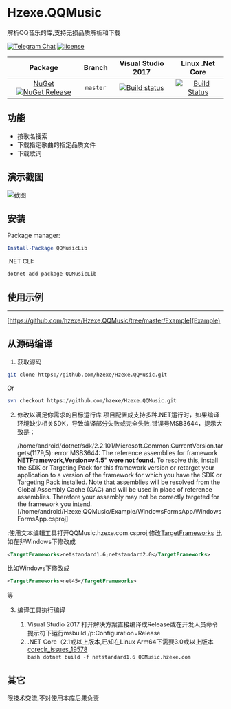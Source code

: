 # Hzexe.QQMusic
解析QQ音乐的库,支持无损品质解析和下载<br />

[![Telegram Chat](https://img.shields.io/badge/Chat-Telegram-blue.svg)](https://t.me/hzexe)
[![license](https://img.shields.io/github/license/hzexe/Hzexe.QQMusic.svg)](https://raw.githubusercontent.com/hzexe/Hzexe.QQMusic/master/LICENSE)

|Package|Branch|Visual Studio 2017|Linux .Net Core|
|:-----:|:----:|:---:|:---:|
| [NuGet ![NuGet Release](https://img.shields.io/nuget/vpre/QQMusicLib.svg?label=QQMusicLib&maxAge=3600)](https://www.nuget.org/packages/QQMusicLib/) | `master` |  [![Build status](https://hzexe.visualstudio.com/Hzexe.QQMusic/_apis/build/status/Hzexe.QQMusic-.NET%20Desktop-CI?branchName=master)](https://hzexe.visualstudio.com/Hzexe.QQMusic/_build/latest?definitionId=1) | [![Build Status](https://travis-ci.com/hzexe/Hzexe.QQMusic.svg?branch=master)](https://travis-ci.com/hzexe/Hzexe.QQMusic) |

## 功能
* 按歌名搜索
* 下载指定歌曲的指定品质文件
* 下载歌词

## 演示截图

![截图](https://raw.githubusercontent.com/hzexe/Hzexe.QQMusic/master/Example/eg.png)

## 安装

Package manager:

```powershell
Install-Package QQMusicLib
```
.NET CLI:

```bash
dotnet add package QQMusicLib
```

## 使用示例
---
[https://github.com/hzexe/Hzexe.QQMusic/tree/master/Example](Example)

## 从源码编译
1. 获取源码
```bash
git clone https://github.com/hzexe/Hzexe.QQMusic.git
```
Or
```bash
svn checkout https://github.com/hzexe/Hzexe.QQMusic.git
```
2. 修改以满足你需求的目标运行库
项目配置成支持多种.NET运行时，如果编译环境缺少相关SDK，导致编译部分失败或完全失败.错误号MSB3644，提示大致是：

    /home/android/dotnet/sdk/2.2.101/Microsoft.Common.CurrentVersion.targets(1179,5): error MSB3644: The reference assemblies for framework **NETFramework,Version=v4.5" were not found**. To resolve this, install the SDK or Targeting Pack for this framework version or retarget your application to a version of the framework for which you have the SDK or Targeting Pack installed. Note that assemblies will be resolved from the Global Assembly Cache (GAC) and will be used in place of reference assemblies. Therefore your assembly may not be correctly targeted for the framework you intend. [/home/android/Hzexe.QQMusic/Example/WindowsFormsApp/WindowsFormsApp.csproj]

:使用文本编辑工具打开QQMusic.hzexe.com.csproj,修改[TargetFrameworks](https://github.com/hzexe/Hzexe.QQMusic/blob/e5fd85d54a792093c4ec6aa959e1e8566f57d8d7/QQMusic.hzexe.com/QQMusic.hzexe.com.csproj#L4)
比如在非Windows下修改成
```xml
<TargetFrameworks>netstandard1.6;netstandard2.0</TargetFrameworks>
```
比如Windows下修改成
```xml
<TargetFrameworks>net45</TargetFrameworks>
```
等

3. 编译工具执行编译
    
    1. Visual Studio 2017
	    打开解决方案直接编译成Release或在开发人员命令提示符下运行msbuild /p:Configuration=Release<br />
	2. .NET Core（2.1或以上版本,已知在Linux Arm64下需要3.0或以上版本[coreclr_issues_19578](https://github.com/dotnet/coreclr/issues/19578#issuecomment-427592817)<br />
		    ```bash
            dotnet build -f netstandard1.6 QQMusic.hzexe.com
            ```

## 其它
限技术交流,不对使用本库后果负责
